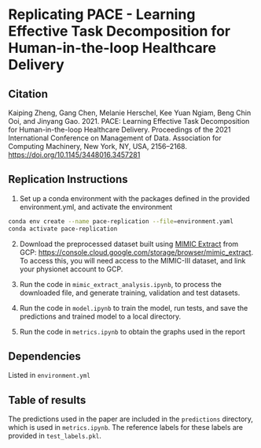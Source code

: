 # Replicating PACE - Learning Effective Task Decomposition for Human-in-the-loop Healthcare Delivery

## Citation

Kaiping Zheng, Gang Chen, Melanie Herschel, Kee Yuan Ngiam, Beng Chin Ooi, and Jinyang Gao. 2021. PACE: Learning Effective Task Decomposition for Human-in-the-loop Healthcare Delivery. Proceedings of the 2021 International Conference on Management of Data. Association for Computing Machinery, New York, NY, USA, 2156–2168. https://doi.org/10.1145/3448016.3457281


## Replication Instructions

1. Set up a conda environment with the packages defined in the provided environment.yml, and activate the environment

```bash
conda env create --name pace-replication --file=environment.yaml
conda activate pace-replication
```

2. Download the preprocessed dataset built using [MIMIC Extract](https://github.com/MLforHealth/MIMIC_Extract) from GCP: https://console.cloud.google.com/storage/browser/mimic_extract. To access this, you will need access to the MIMIC-III dataset, and link your physionet account to GCP.

3. Run the code in `mimic_extract_analysis.ipynb`, to process the downloaded file, and generate training, validation and test datasets.

4. Run the code in `model.ipynb` to train the model, run tests, and save the predictions and trained model to a local directory.

5. Run the code in `metrics.ipynb` to obtain the graphs used in the report

## Dependencies

Listed in `environment.yml`

## Table of results

The predictions used in the paper are included in the `predictions` directory, which is used in `metrics.ipynb`. The reference labels for these labels are provided in `test_labels.pkl`.
